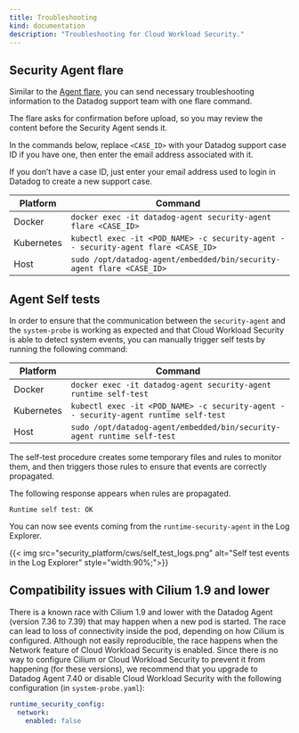 ```yaml
---
title: Troubleshooting
kind: documentation
description: "Troubleshooting for Cloud Workload Security."
---
```


## Security Agent flare

Similar to the [Agent flare][1], you can send necessary troubleshooting information to the Datadog support team with one flare command.

The flare asks for confirmation before upload, so you may review the content before the Security Agent sends it.

In the commands below, replace `<CASE_ID>` with your Datadog support case ID if you have one, then enter the email address associated with it.

If you don’t have a case ID, just enter your email address used to login in Datadog to create a new support case.

| Platform     | Command                                                                             |
| --------     | -------                                                                             |
| Docker       | `docker exec -it datadog-agent security-agent flare <CASE_ID>`                      |
| Kubernetes   | `kubectl exec -it <POD_NAME> -c security-agent -- security-agent flare <CASE_ID>`   |
| Host         | `sudo /opt/datadog-agent/embedded/bin/security-agent flare <CASE_ID>`               |

## Agent Self tests

In order to ensure that the communication between the `security-agent` and the `system-probe` is working as expected and that Cloud Workload Security is able to detect system events, you can manually trigger self tests by running the following command:

| Platform     | Command                                                                             |
| --------     | -------                                                                             |
| Docker       | `docker exec -it datadog-agent security-agent runtime self-test`                    |
| Kubernetes   | `kubectl exec -it <POD_NAME> -c security-agent -- security-agent runtime self-test` |
| Host         | `sudo /opt/datadog-agent/embedded/bin/security-agent runtime self-test`             |

The self-test procedure creates some temporary files and rules to monitor them, and then triggers those rules to ensure that events are correctly propagated.

The following response appears when rules are propagated.
```
Runtime self test: OK
```

You can now see events coming from the `runtime-security-agent` in the Log Explorer.

{{< img src="security_platform/cws/self_test_logs.png" alt="Self test events in the Log Explorer" style="width:90%;">}}

## Compatibility issues with Cilium 1.9 and lower

There is a known race with Cilium 1.9 and lower with the Datadog Agent (version 7.36 to 7.39) that may happen when a new pod is started. The race can lead to loss of connectivity inside the pod, depending on how Cilium is configured.
Although not easily reproducible, the race happens when the Network feature of Cloud Workload Security is enabled. Since there is no way to configure Cilium or Cloud Workload Security to prevent it from happening (for these versions), we recommend that you upgrade to Datadog Agent 7.40 or disable Cloud Workload Security with the following configuration (in `system-probe.yaml`):

```yaml
runtime_security_config:
  network:
    enabled: false
```

[1]: /agent/troubleshooting/send_a_flare/?tab=agentv6v7
